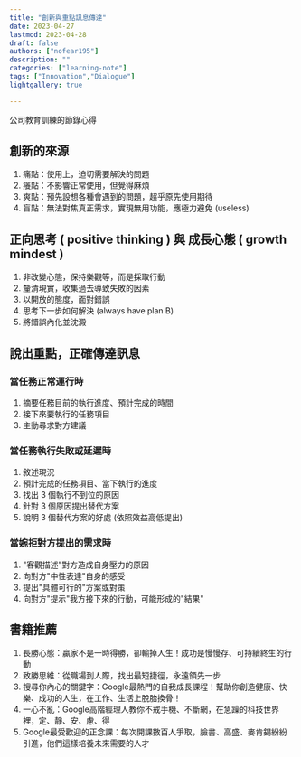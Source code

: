 ```yaml
---
title: "創新與重點訊息傳達"
date: 2023-04-27
lastmod: 2023-04-28
draft: false
authors: ["nofear195"]
description: ""
categories: ["learning-note"]
tags: ["Innovation","Dialogue"]
lightgallery: true

---
```


公司教育訓練的節錄心得
<!--more-->

## 創新的來源

1. 痛點：使用上，迫切需要解決的問題
2. 癢點：不影響正常使用，但覺得麻煩
3. 爽點：預先設想各種會遇到的問題，超乎原先使用期待
4. 盲點：無法對焦真正需求，實現無用功能，應極力避免 (useless)

## 正向思考 ( positive thinking ) 與 成長心態 ( growth mindest )

1. 非改變心態，保持樂觀等，而是採取行動
2. 釐清現實，收集過去導致失敗的因素
3. 以開放的態度，面對錯誤
4. 思考下一步如何解決 (always have plan B)
5. 將錯誤內化並沈澱

## 說出重點，正確傳達訊息

### 當任務正常運行時
1. 摘要任務目前的執行進度、預計完成的時間
2. 接下來要執行的任務項目
3. 主動尋求對方建議

### 當任務執行失敗或延遲時

1. 敘述現況
2. 預計完成的任務項目、當下執行的進度
3. 找出 3 個執行不到位的原因
4. 針對 3 個原因提出替代方案
5. 說明 3 個替代方案的好處 (依照效益高低提出)

### 當婉拒對方提出的需求時

1. "客觀描述"對方造成自身壓力的原因
2. 向對方"中性表達"自身的感受
3. 提出"具體可行的"方案或對策
4. 向對方"提示"我方接下來的行動，可能形成的"結果"

## 書籍推薦

1. 長勝心態：贏家不是一時得勝，卻輸掉人生！成功是慢慢存、可持續終生的行動
2. 致勝思維：從職場到人際，找出最短捷徑，永遠領先一步
3. 搜尋你內心的關鍵字：Google最熱門的自我成長課程！幫助你創造健康、快樂、成功的人生，在工作、生活上脫胎換骨！
4. 一心不亂：Google高階經理人教你不戒手機、不斷網，在急躁的科技世界裡，定、靜、安、慮、得
5. Google最受歡迎的正念課：每次開課數百人爭取，臉書、高盛、麥肯錫紛紛引進，他們這樣培養未來需要的人才
